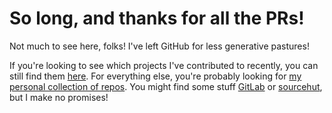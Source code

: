 # So long, and thanks for all the PRs!

Not much to see here, folks! I've left GitHub for less generative pastures!

If you're looking to see which projects I've contributed to recently, you can still find them
[here][gh_repos]. For everything else, you're probably looking for [my personal collection of
repos][gitryu]. You might find some stuff [GitLab][gitlab] or [sourcehut][srht], but I make no
promises!

[gh_repos]: https://github.com/penryu?tab=repositories
[gitlab]: https://gitlab.com/penryu
[gitryu]: https://git.penryu.dev/penryu
[srht]: https://sr.ht/~penryu/
